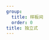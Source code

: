 ```yaml
---
group:
  title: 样板间
  order: 0
title: 独立式
---
```


<code src="./independent.tsx" title="独立式" background="grey" compact iframe="400"></code>
